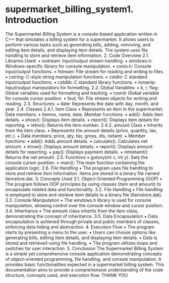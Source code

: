 # supermarket_billing_system1. Introduction
The Supermarket Billing System is a console-based application written in C++ that simulates a billing system for a supermarket. It allows users to perform various tasks such as generating bills, adding, removing, and editing item details, and displaying item details. The system uses file handling to store and retrieve item information.
2. Code Overview
2.1.
Libraries Used:
▪
iostream: Input/output stream handling.
▪
windows.h: Windows-specific library for console manipulation.
▪
conio.h: Console input/output functions.
▪
fstream: File stream for reading and writing to files.
▪
cstring: C-style string manipulation functions.
▪
cstdio: C standard input/output functions.
▪
cstdlib: C standard library functions.
▪
iomanip: Input/output manipulators for formatting.
2.2.
Global Variables:
▪
k, r, flag: Global variables used for formatting and tracking.
▪
coord: Global variable for console cursor position.
▪
fout, fin: File stream objects for writing and reading.
2.3.
Structures:
▪
date: Represents the date with day, month, and year.
2.4.
Classes
2.4.1.
item Class
▪
Represents an item in the supermarket. Data members:
▪
itemno, name, date.
Member functions:
▪
add(): Adds item details.
▪
show(): Displays item details.
▪
report(): Displays item details for reporting.
▪
retno(): Returns the item number.
2.4.2.
amount Class
▪
Inherits from the item class.
▪
Represents the amount details (price, quantity, tax, etc.).
▪
Data members: price, qty, tax, gross, dis, netamt.
▪
Member functions:
▪
add(): Adds amount details.
▪
calculate(): Calculates net amount.
▪
show(): Displays amount details.
▪
report(): Displays amount details for reporting.
▪
pay(): Displays payment details.
▪
retnetamt(): Returns the net amount.
2.5.
Functions
▪
gotoxy(int x, int y): Sets the console cursor position.
▪
main(): The main function containing the application logic.
2.6.
File Handling
▪
The program uses file handling to store and retrieve item information. Items are stored in a binary file named itemstore.dat.
3. Concepts Used
3.1.
Object-Oriented Programming (OOP)
▪
The program follows OOP principles by using classes (item and amount) to encapsulate related data and functionality.
3.2.
File Handling
▪
File handling is employed to store and retrieve item details in a binary file (itemstore.dat).
3.3.
Console Manipulation
▪
The windows.h library is used for console manipulation, allowing control over the console window and cursor position.
3.4.
Inheritance
▪
The amount class inherits from the item class, demonstrating the concept of inheritance.
3.5.
Data Encapsulation
▪
Data encapsulation is achieved through private and public members of classes, enforcing data hiding and abstraction.
4.
Execution Flow
▪
The program starts by presenting a menu to the user.
▪
Users can choose options like generating bills, editing item details, and displaying item details.
▪
Data is stored and retrieved using file handling.
▪
The program utilizes loops and switches for user interaction.
5. Conclusion
The Supermarket Billing System is a simple yet comprehensive console
application demonstrating concepts of object-oriented programming, file handling,
and console manipulation. It provides basic functionalities expected in a supermarket billing system.
This documentation aims to provide a comprehensive understanding of the code structure, concepts used, and execution flow.
THANK YOU
